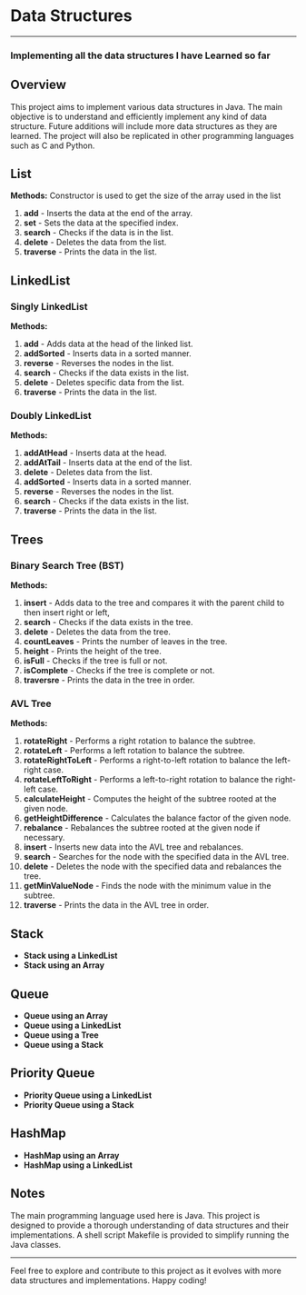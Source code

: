 # Data Structures
---

<h3>Implementing all the data structures I have Learned so far</h3>

## Overview
This project aims to implement various data structures in Java. The main objective is to understand and efficiently implement any kind of data structure. Future additions will include more data structures as they are learned. The project will also be replicated in other programming languages such as C and Python.

## List
**Methods:**
Constructor is used to get the size of the array used in the list
1. **add** - Inserts the data at the end of the array.
2. **set** - Sets the data at the specified index.
3. **search** - Checks if the data is in the list.
4. **delete** - Deletes the data from the list.
5. **traverse** - Prints the data in the list.

## LinkedList

### Singly LinkedList
**Methods:**
1. **add** - Adds data at the head of the linked list.
2. **addSorted** - Inserts data in a sorted manner.
3. **reverse** - Reverses the nodes in the list.
4. **search** - Checks if the data exists in the list.
5. **delete** - Deletes specific data from the list.
6. **traverse** - Prints the data in the list.

### Doubly LinkedList
**Methods:**
1. **addAtHead** - Inserts data at the head.
2. **addAtTail** - Inserts data at the end of the list.
3. **delete** - Deletes data from the list.
4. **addSorted** - Inserts data in a sorted manner.
5. **reverse** - Reverses the nodes in the list.
6. **search** - Checks if the data exists in the list.
7. **traverse** - Prints the data in the list.

## Trees

### Binary Search Tree (BST)
**Methods:**
1. **insert** - Adds data to the tree and compares it with the parent child to then insert right or left,
2. **search** - Checks if the data exists in the tree.
3. **delete** - Deletes the data from the tree.
4. **countLeaves** - Prints the number of leaves in the tree.
5. **height** - Prints the height of the tree.
6. **isFull** - Checks if the tree is full or not.
7. **isComplete** - Checks if the tree is complete or not.
8. **traversre** - Prints the data in the tree in order.

### AVL Tree
**Methods:**
1. **rotateRight** - Performs a right rotation to balance the subtree.
2. **rotateLeft** - Performs a left rotation to balance the subtree.
3. **rotateRightToLeft** - Performs a right-to-left rotation to balance the left-right case.
4. **rotateLeftToRight** - Performs a left-to-right rotation to balance the right-left case.
5. **calculateHeight** - Computes the height of the subtree rooted at the given node.
6. **getHeightDifference** - Calculates the balance factor of the given node.
7. **rebalance** - Rebalances the subtree rooted at the given node if necessary.
8. **insert** - Inserts new data into the AVL tree and rebalances.
9. **search** - Searches for the node with the specified data in the AVL tree.
10. **delete** - Deletes the node with the specified data and rebalances the tree.
11. **getMinValueNode** - Finds the node with the minimum value in the subtree.
12. **traverse** - Prints the data in the AVL tree in order.

## Stack
- **Stack using a LinkedList**
- **Stack using an Array**

## Queue
- **Queue using an Array**
- **Queue using a LinkedList**
- **Queue using a Tree**
- **Queue using a Stack**

## Priority Queue
- **Priority Queue using a LinkedList**
- **Priority Queue using a Stack**

## HashMap
- **HashMap using an Array**
- **HashMap using a LinkedList**

## Notes
The main programming language used here is Java. This project is designed to provide a thorough understanding of data structures and their implementations. A shell script Makefile is provided to simplify running the Java classes.

---

Feel free to explore and contribute to this project as it evolves with more data structures and implementations. Happy coding!
